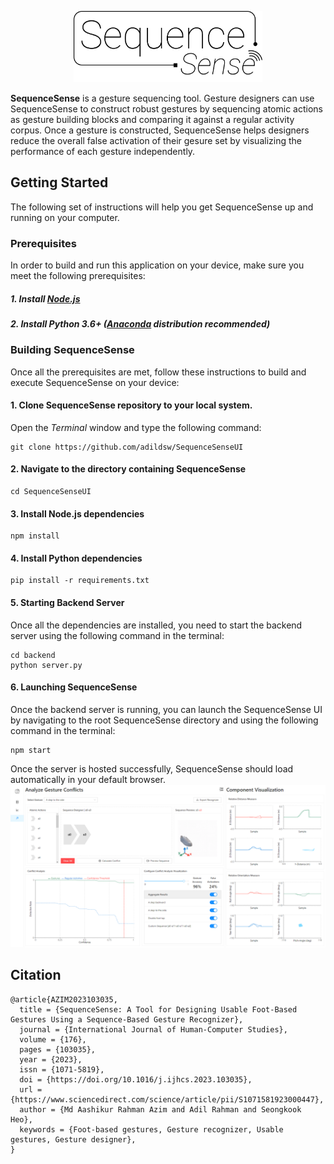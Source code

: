 <p align='center'>
<img width='60%' src='https://github.com/adildsw/SequenceSenseUI/blob/main/src/assets/sequence-sense-banner.svg'>
</p>

__SequenceSense__ is a gesture sequencing tool. Gesture designers can use SequenceSense to construct robust gestures by sequencing atomic actions as gesture building blocks and comparing it against a regular activity corpus. Once a gesture is constructed, SequenceSense helps designers reduce the overall false activation of their gesure set by visualizing the performance of each gesture independently.

## Getting Started
The following set of instructions will help you get SequenceSense up and running on your computer.

### Prerequisites
In order to build and run this application on your device, make sure you meet the following prerequisites:
##### 1. Install [Node.js](https://nodejs.org/en/)
##### 2. Install Python 3.6+ ([Anaconda](https://www.anaconda.com/download/) distribution recommended)

### Building SequenceSense
Once all the prerequisites are met, follow these instructions to build and execute SequenceSense on your device:

#### 1. Clone SequenceSense repository to your local system. 
Open the <i>Terminal</i> window and type the following command:
```
git clone https://github.com/adildsw/SequenceSenseUI
```
#### 2. Navigate to the directory containing SequenceSense
```
cd SequenceSenseUI
```
#### 3. Install Node.js dependencies
```
npm install
```
#### 4. Install Python dependencies
```
pip install -r requirements.txt
```
#### 5. Starting Backend Server
Once all the dependencies are installed, you need to start the backend server using the following command in the terminal:
```
cd backend
python server.py
```
#### 6. Launching SequenceSense
Once the backend server is running, you can launch the SequenceSense UI by navigating to the root SequenceSense directory and using the following command in the terminal: 
```
npm start
```
Once the server is hosted successfully, SequenceSense should load automatically in your default browser.
<img src='https://github.com/adildsw/SequenceSenseUI/blob/main/src/assets/screen_3.png'>

## Citation
```
@article{AZIM2023103035,
  title = {SequenceSense: A Tool for Designing Usable Foot-Based Gestures Using a Sequence-Based Gesture Recognizer},
  journal = {International Journal of Human-Computer Studies},
  volume = {176},
  pages = {103035},
  year = {2023},
  issn = {1071-5819},
  doi = {https://doi.org/10.1016/j.ijhcs.2023.103035},
  url = {https://www.sciencedirect.com/science/article/pii/S1071581923000447},
  author = {Md Aashikur Rahman Azim and Adil Rahman and Seongkook Heo},
  keywords = {Foot-based gestures, Gesture recognizer, Usable gestures, Gesture designer},
}
```
